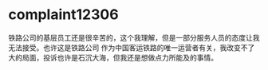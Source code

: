 # complaint12306
铁路公司的基层员工还是很辛苦的，这个我理解，但是一部分服务人员的态度让我无法接受。也许这是铁路公司 作为中国客运铁路的唯一运营者有关，我改变不了大的局面，投诉也许是石沉大海，但我还是想做点力所能及的事情。
